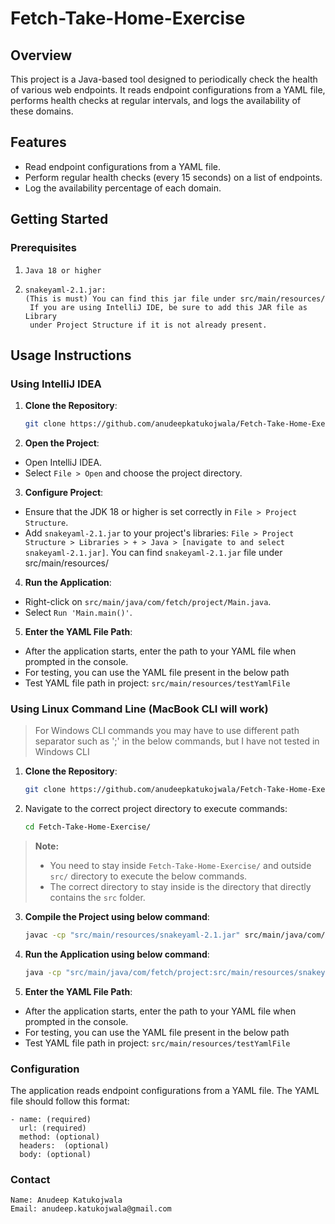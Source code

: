 # Fetch-Take-Home-Exercise

## Overview
This project is a Java-based tool designed to periodically check the health of various web endpoints. It reads endpoint configurations from a YAML file, performs health checks at regular intervals, and logs the availability of these domains.

## Features
- Read endpoint configurations from a YAML file.
- Perform regular health checks (every 15 seconds) on a list of endpoints.
- Log the availability percentage of each domain.

## Getting Started

### Prerequisites
1) ```Java 18 or higher```
2) ```
   snakeyaml-2.1.jar:
   (This is must) You can find this jar file under src/main/resources/
    If you are using IntelliJ IDE, be sure to add this JAR file as Library
    under Project Structure if it is not already present.
   ```

## Usage Instructions

### Using IntelliJ IDEA

1. **Clone the Repository**:
    ```bash
   git clone https://github.com/anudeepkatukojwala/Fetch-Take-Home-Exercise.git
   
2. **Open the Project**:
- Open IntelliJ IDEA.
- Select `File > Open` and choose the project directory.

3. **Configure Project**:
- Ensure that the JDK 18 or higher is set correctly in `File > Project Structure`.
- Add `snakeyaml-2.1.jar` to your project's libraries: `File > Project Structure > Libraries > + > Java > [navigate to and select snakeyaml-2.1.jar]`. 
  You can find `snakeyaml-2.1.jar` file under src/main/resources/

4. **Run the Application**:
- Right-click on `src/main/java/com/fetch/project/Main.java`.
- Select `Run 'Main.main()'`.

5. **Enter the YAML File Path**:
- After the application starts, enter the path to your YAML file when prompted in the console.
- For testing, you can use the YAML file present in the below path
- Test YAML file path in project: `src/main/resources/testYamlFile`

### Using Linux Command Line (MacBook CLI will work)
> For Windows CLI commands you may have to use different path separator such as ';' in the below commands, but I have not tested in Windows CLI

1. **Clone the Repository**:
    ```bash
    git clone https://github.com/anudeepkatukojwala/Fetch-Take-Home-Exercise.git
2. Navigate to the correct project directory to execute commands:
    ```bash
    cd Fetch-Take-Home-Exercise/
   ```
> **Note:**
> - You need to stay inside `Fetch-Take-Home-Exercise/` and outside `src/` directory to execute the below commands.
> - The correct directory to stay inside is the directory that directly contains the `src` folder.


3. **Compile the Project using below command**:
    ```bash
   javac -cp "src/main/resources/snakeyaml-2.1.jar" src/main/java/com/fetch/project/*.java

4. **Run the Application using below command**:
    ```bash
   java -cp "src/main/java/com/fetch/project:src/main/resources/snakeyaml-2.1.jar" Main

5. **Enter the YAML File Path**:
- After the application starts, enter the path to your YAML file when prompted in the console.
- For testing, you can use the YAML file present in the below path
- Test YAML file path in project: `src/main/resources/testYamlFile`

### Configuration
The application reads endpoint configurations from a YAML file. The YAML file should follow this format:
```angular2html
- name: (required)
  url: (required)
  method: (optional)
  headers:  (optional)
  body: (optional)

```

### Contact
``` 
Name: Anudeep Katukojwala
Email: anudeep.katukojwala@gmail.com
```